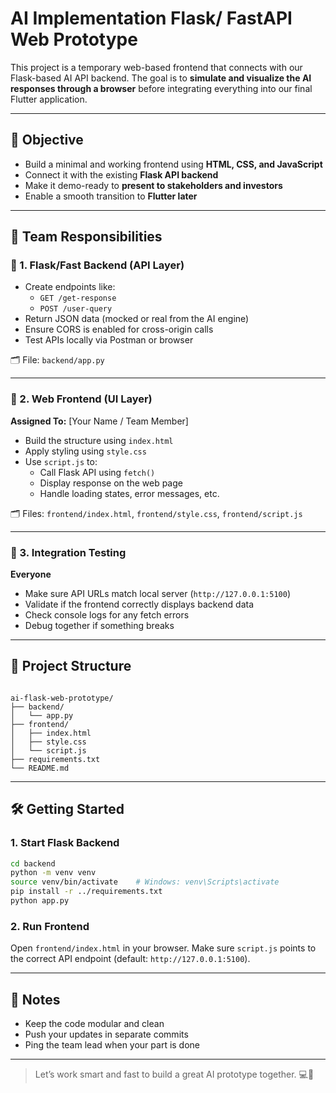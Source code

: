 # AI Implementation Flask/ FastAPI Web Prototype

This project is a temporary web-based frontend that connects with our Flask-based AI API backend. The goal is to **simulate and visualize the AI responses through a browser** before integrating everything into our final Flutter application.

---

## 🎯 Objective

- Build a minimal and working frontend using **HTML, CSS, and JavaScript**
- Connect it with the existing **Flask API backend**
- Make it demo-ready to **present to stakeholders and investors**
- Enable a smooth transition to **Flutter later**

---

## 👥 Team Responsibilities

### 🔹 1. Flask/Fast Backend (API Layer)

- Create endpoints like:
  - `GET /get-response`
  - `POST /user-query`
- Return JSON data (mocked or real from the AI engine)
- Ensure CORS is enabled for cross-origin calls
- Test APIs locally via Postman or browser

🗂️ File: `backend/app.py`

---

### 🔹 2. Web Frontend (UI Layer)
**Assigned To:** [Your Name / Team Member]

- Build the structure using `index.html`
- Apply styling using `style.css`
- Use `script.js` to:
  - Call Flask API using `fetch()`
  - Display response on the web page
  - Handle loading states, error messages, etc.

🗂️ Files: `frontend/index.html`, `frontend/style.css`, `frontend/script.js`

---

### 🔹 3. Integration Testing
**Everyone**

- Make sure API URLs match local server (`http://127.0.0.1:5100`)
- Validate if the frontend correctly displays backend data
- Check console logs for any fetch errors
- Debug together if something breaks

---

## 🧪 Project Structure

```

ai-flask-web-prototype/
├── backend/
│   └── app.py
├── frontend/
│   ├── index.html
│   ├── style.css
│   └── script.js
├── requirements.txt
└── README.md

````

---

## 🛠 Getting Started

### 1. Start Flask Backend

```bash
cd backend
python -m venv venv
source venv/bin/activate    # Windows: venv\Scripts\activate
pip install -r ../requirements.txt
python app.py
````

### 2. Run Frontend

Open `frontend/index.html` in your browser.
Make sure `script.js` points to the correct API endpoint (default: `http://127.0.0.1:5100`).


---

## 🧠 Notes

* Keep the code modular and clean
* Push your updates in separate commits
* Ping the team lead when your part is done

---

> Let’s work smart and fast to build a great AI prototype together. 💻🚀
